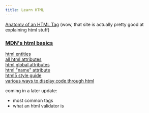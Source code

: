 ```yaml
---
title: Learn HTML
---
```


[Anatomy of an HTML Tag](https://clearlydecoded.com/anatomy-of-html-tag) (wow, that site is actually pretty good at explaining html stuff)  

### [MDN's html basics](https://developer.mozilla.org/en-US/docs/Learn/Getting_started_with_the_web/HTML_basics)  

[html entities](https://www.w3schools.com/html/html_entities.asp)  
[all html attributes](https://www.w3schools.com/tags/ref_attributes.asp)  
[html global attributes](https://www.w3schools.com/tags/ref_standardattributes.asp)  
[html "name" attribute](https://www.w3schools.com/tags/att_name.asp)  
[html5 style guide](https://www.w3schools.com/html/html5_syntax.asp)  
[various ways to display code through html](https://www.w3schools.com/html/html_computercode_elements.asp)  

coming in a later update:  
* most common tags  
* what an html validator is  

